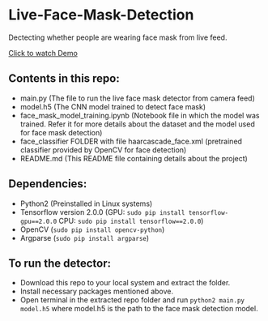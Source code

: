 # Live-Face-Mask-Detection
Dectecting whether people are wearing face mask from live feed.

[Click to watch Demo](https://drive.google.com/file/d/1pLER3U_3oyT0GOOtHSVoCzxRYMpR28Tj/view?usp=sharing)

## Contents in this repo:
- main.py (The file to run the live face mask detector from camera feed)
- model.h5 (The CNN model trained to detect face mask)
- face_mask_model_training.ipynb (Notebook file in which the model was trained. Refer it for more details about the dataset and the model used for face mask detection)
- face_classifier FOLDER with file haarcascade_face.xml (pretrained classifier provided by OpenCV for face detection)
- README.md (This README file containing details about the project)

## Dependencies:
- Python2 (Preinstalled in Linux systems)
- Tensorflow version 2.0.0 (GPU: ```sudo pip install tensorflow-gpu==2.0.0``` CPU: ```sudo pip install tensorflow==2.0.0```)
- OpenCV (```sudo pip install opencv-python```)
- Argparse (```sudo pip install argparse```)

## To run the detector:
- Download this repo to your local system and extract the folder.
- Install necessary packages mentioned above.
- Open terminal in the extracted repo folder and run ```python2 main.py model.h5``` where model.h5 is the path to the face mask detection model.

